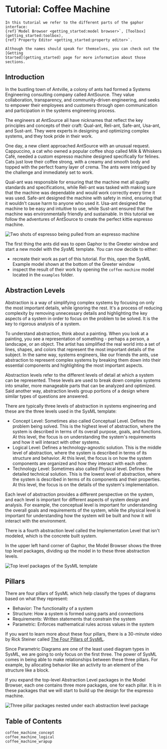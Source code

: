 # Tutorial: Coffee Machine

```{note}
In this tutorial we refer to the different parts of the gaphor interface:
{ref}`Model Browser <getting_started:model browser>`, [Toolbox](getting_started:toolbox),
{ref}`Property Editor <getting_started:property editor>`.

Although the names should speak for themselves, you can check out the [Getting
Started](getting_started) page for more information about those sections.
```

## Introduction

In the bustling town of Antville, a colony of ants had formed a Systems
Engineering consulting company called AntSource. They value collaboration,
transparency, and community-driven engineering, and seeks to empower their
employees and customers through open communication and participation in the
systems engineering process.

The engineers at AntSource all have nicknames that reflect the key principles
and concepts of their craft: Qual-ant, Reli-ant, Safe-ant, Usa-ant, and
Sust-ant. They were experts in designing and optimizing complex systems, and
they took pride in their work.

One day, a new client approached AntSource with an unusual request. Cappuccino,
a cat who owned a popular coffee shop called Milk & Whiskers Café, needed a
custom espresso machine designed specifically for felines. Cats just love their
coffee strong, with a creamy and smooth body and topped with the perfect foamy
layer of crema. The ants were intrigued by the challenge and immediately set to
work.

Qual-ant was responsible for ensuring that the machine met all quality
standards and specifications, while Reli-ant was tasked with making sure that
the machine was dependable and would work correctly every time it was used.
Safe-ant designed the machine with safety in mind, ensuring that it wouldn't
cause harm to anyone who used it. Usa-ant designed the machine to be easy and
intuitive to use, while Sust-ant ensured that the machine was environmentally
friendly and sustainable. In this tutorial we follow the adventures of AntSource
to create the perfect kittie espresso machine.

![Two shots of espresso being pulled from an espresso
machine](images/coffee-machine-double-shot.jpg)

The first thing the ants did was to open Gaphor to the Greeter window and start
a new model with the _SysML_ template. You can now decide to either:
- recreate their work as part of this tutorial. For this, open the SysML Example 
model shown at the bottom of the Greeter window  
- inspect the result of their work by opening the `coffee-machine` 
model located in the `examples` folder.   

## Abstraction Levels
Abstraction is a way of simplifying complex systems by focusing on only the most
important details, while ignoring the rest. It's a process of reducing
complexity by removing unnecessary details and highlighting the key aspects of a
system in order to focus on the problem to be solved. It is the key to rigorous
analysis of a system.

To understand abstraction, think about a painting. When you look at a painting,
you see a representation of something - perhaps a person, a landscape, or an
object. The artist has simplified the real world into a set of lines, shapes,
and colors that represent the most important details of the subject. In the same
way, systems engineers, like our friends the ants, use abstraction to represent
complex systems by breaking them down into their essential components and
highlighting the most important aspects.

Abstraction levels refer to the different levels of detail at which a system can
be represented. These levels are used to break down complex systems into
smaller, more manageable parts that can be analyzed and optimized. Said another
way, abstraction levels group portions of a design where similar types of
questions are answered.

There are typically three levels of abstraction in systems engineering and these
are the three levels used in the SysML template:

- Concept Level: Sometimes also called Conceptual Level. Defines the problem
  being solved. This is the highest level of abstraction, where the system is
  described in terms of its overall purpose, goals, and functions. At this
  level, the focus is on understanding the system's requirements and how it will
  interact with other systems.
- Logical Level: Defines a technology-agnostic solution. This is the middle
  level of abstraction, where the system is described in terms of its structure
  and behavior. At this level, the focus is on how the system components are
  organized and how they interact with each other.
- Technology Level: Sometimes also called Physical level. Defines the detailed
  technical solution. This is the lowest level of abstraction, where the system
  is described in terms of its components and their properties. At this
  level, the focus is on the details of the system's implementation.

Each level of abstraction provides a different perspective on the system, and
each level is important for different aspects of system design and analysis. For
example, the conceptual level is important for understanding the overall goals
and requirements of the system, while the physical level is important for
understanding how the system will be built and how it will interact with the
environment.

There is a fourth abstraction level called the Implementation Level that isn't
modeled, which is the concrete built system.

In the upper left hand corner of Gaphor, the Model Browser shows the three top
level packages, dividing up the model in to these three abstraction levels.

![Top level packages of the SysML
template](images/coffee-machine-top-level-packages.png)

## Pillars

There are four pillars of SysML which help classify the types of diagrams based
on what they represent:

- Behavior: The functionality of a system
- Structure: How a system is formed using parts and connections
- Requirements: Written statements that constrain the system
- Parametric: Enforces mathematical rules across values in the system

If you want to learn more about these four pillars, there is a 30-minute video
by Rick Steiner called [The Four Pillars of SysML](https://youtu.be/998UznK9ogY).

Since Parametric Diagrams are one of the least used diagram types in SysML, we are
going to only focus on the first three. The power of SysML comes in being able
to make relationships between these three pillars. For example, by allocating
behavior like an activity to an element of the structure like a block.

If you expand the top-level Abstraction Level packages in the Model Browser,
each one contains three more packages, one for each pillar. It is in these
packages that we will start to build up the design for the espresso machine.

![Three pillar packages nested under each abstraction level
package](images/coffee-machine-pillars.png)

## Table of Contents
```{toctree}
coffee_machine_concept
coffee_machine_logical
coffee_machine_wrapup
```

